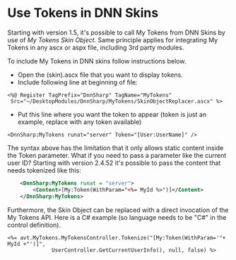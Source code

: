 # Use Tokens in DNN Skins

Starting with version 1.5, it's possible to call My Tokens from DNN Skins by use of *My Tokens Skin Object*. Same principle applies for integrating My Tokens in any ascx or aspx file, including 3rd party modules.

To include My Tokens in DNN skins follow instructions below.

* Open the (skin).ascx file that you want to display tokens.
* Include following line at beginning of file:

```
<%@ Register TagPrefix="DnnSharp" TagName="MyTokens" 
 Src="~/DesktopModules/DnnSharp/MyTokens/SkinObjectReplacer.ascx" %>
```

* Put this line where you want the token to appear (token is just an example, replace with any token available) 

``<DnnSharp:MyTokens runat="server" Token="[User:UserName]" />``

The syntax above has the limitation that it only allows static content inside the Token parameter. What if you need to pass a parameter like the current user ID? Starting with version 2.4.52 it's possible to pass the content that needs tokenized like this:

```xml
    <DnnSharp:MyTokens runat = "server">
        <Content>[My:Token(WithParam="<%= MyId %>")]</Content>
    </DnnSharp:MyTokens>
```

Furthermore, the Skin Object can be replaced with a direct invocation of the My Tokens API. Here is a C# example (so language needs to be "C#" in the control definition).

```
<%= avt.MyTokens.MyTokensController.Tokenize("[My:Token(WithParam='"+ MyId +"')]",
              UserController.GetCurrentUserInfo(), null, false) %>
```
